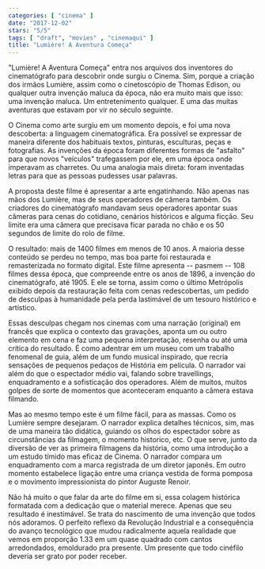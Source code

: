 ```yaml
---
categories: [ "cinema" ]
date: "2017-12-02"
stars: "5/5"
tags: [ "draft", "movies" , "cinemaqui" ]
title: "Lumière! A Aventura Começa"
---
```

"Lumière! A Aventura Começa" entra nos arquivos dos inventores do
cinematógrafo para descobrir onde surgiu o Cinema. Sim, porque a
criação dos irmãos Lumière, assim como o cinetoscópio de Thomas
Edison, ou qualquer outra invenção maluca da época, não era muito
mais que isso: uma invenção maluca. Um entretenimento qualquer. E uma
das muitas aventuras que estavam por vir no século seguinte.

O Cinema como arte surgiu em um momento depois, e foi uma nova
descoberta: a linguagem cinematográfica. Era possível se expressar de
maneira diferente dos habituais textos, pinturas, esculturas, peças
e fotografias. As invenções da época foram diferentes formas de
"asfalto" para que novos "veículos" trafegassem por ele, em uma época
onde imperavam as charretes. Ou uma analogia mais direta: foram inventadas
letras para que as pessoas pudesses usar palavras.

A proposta deste filme é apresentar a arte engatinhando. Não apenas
nas mãos dos Lumière, mas de seus operadores de câmera também. Os
criadores do cinematógrafo mandavam seus operadores apontar suas câmeras
para cenas do cotidiano, cenários históricos e alguma ficção. Seu
limite era uma câmera que precisava ficar parada no chão e os 50
segundos de limite do rolo de filme.

O resultado: mais de 1400 filmes em menos de 10 anos. A maioria
desse conteúdo se perdeu no tempo, mas boa parte foi restaurada e
remasterizada no formato digital. Este filme apresenta -- pasmem -- 108
filmes dessa época, que compreende entre os anos de 1896, a invenção
do cinematógrafo, até 1905. E ele se torna, assim como o último
Metrópolis exibido depois da restauração feita com cenas redescobertas,
um pedido de desculpas à humanidade pela perda lastimável de um tesouro
histórico e artístico.

Essas desculpas chegam nos cinemas com uma narração (original) em
francês que explica o contexto das gravações, aponta um ou outro
elemento em cena e faz uma pequena interpretação, resenha ou até uma
crítica do resultado. É como adentrar em um museu com um trabalho
fenomenal de guia, além de um fundo musical inspirado, que recria
sensações de pequenos pedaços de História em película. O narrador
vai além do que o espectador médio vai, falando sobre travellings,
enquadramento e a sofisticação dos operadores. Além de muitos, muitos
golpes de sorte de momentos que aconteceram enquanto a câmera estava
filmando.

Mas ao mesmo tempo este é um filme fácil, para as massas. Como os
Lumière sempre desejaram. O narrador explica detalhes técnicos, sim,
mas de uma maneira tão didática, guiando os olhos do espectador sobre
as circunstâncias da filmagem, o momento historico, etc. O que serve,
junto da diversão de ver as primeira filmagens da história, como uma
introdução a um estudo tímido mas eficaz de Cinema. O narrador compara
um enquadramento com a marca registrada de um diretor japonês. Em outro
momento estabelece ligação entre uma criança vestida de forma pomposa
e o movimento impressionista do pintor Auguste Renoir.

Não há muito o que falar da arte do filme em si, essa colagem histórica
formatada com a dedicação que o material merece. Apenas que seu
resultado é inestimável. Se trata do nascimento de uma invenção
que todos nós adoramos. O perfeito reflexo da Revolução Industrial
e a consequência do avanço tecnológico que mudou radicalmente aquela
realidade que vemos em proporção 1.33 em um quase quadrado com cantos
arredondados, emoldurado pra presente. Um presente que todo cinéfilo
deveria ser grato por poder receber.
